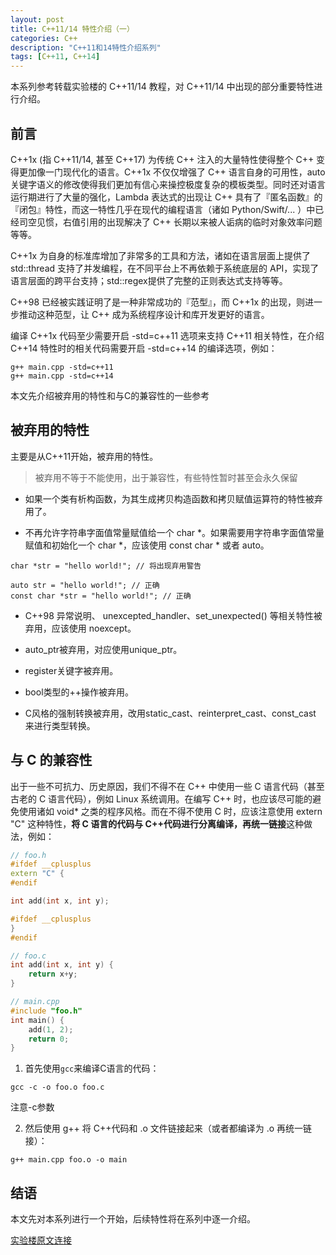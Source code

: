 ```yaml
---
layout: post
title: C++11/14 特性介绍（一）
categories: C++
description: "C++11和14特性介绍系列"
tags: [C++11, C++14]
---
```


本系列参考转载实验楼的 C++11/14 教程，对 C++11/14 中出现的部分重要特性进行介绍。

## 前言

C++1x (指 C++11/14, 甚至 C++17) 为传统 C++ 注入的大量特性使得整个 C++ 变得更加像一门现代化的语言。C++1x 不仅仅增强了 C++ 语言自身的可用性，auto 关键字语义的修改使得我们更加有信心来操控极度复杂的模板类型。同时还对语言运行期进行了大量的强化，Lambda 表达式的出现让 C++ 具有了『匿名函数』的『闭包』特性，而这一特性几乎在现代的编程语言（诸如 Python/Swift/... ）中已经司空见惯，右值引用的出现解决了 C++ 长期以来被人诟病的临时对象效率问题等等。

C++1x 为自身的标准库增加了非常多的工具和方法，诸如在语言层面上提供了 std::thread 支持了并发编程，在不同平台上不再依赖于系统底层的 API，实现了语言层面的跨平台支持；std::regex提供了完整的正则表达式支持等等。

C++98 已经被实践证明了是一种非常成功的『范型』，而 C++1x 的出现，则进一步推动这种范型，让 C++ 成为系统程序设计和库开发更好的语言。

编译 C++1x 代码至少需要开启 -std=c++11 选项来支持 C++11 相关特性，在介绍 C++14 特性时的相关代码需要开启 -std=c++14 的编译选项，例如：

```
g++ main.cpp -std=c++11
g++ main.cpp -std=c++14
```

本文先介绍被弃用的特性和与C的兼容性的一些参考

## 被弃用的特性

主要是从C++11开始，被弃用的特性。

> 被弃用不等于不能使用，出于兼容性，有些特性暂时甚至会永久保留

* 如果一个类有析构函数，为其生成拷贝构造函数和拷贝赋值运算符的特性被弃用了。

* 不再允许字符串字面值常量赋值给一个 char *。如果需要用字符串字面值常量赋值和初始化一个 char *，应该使用 const char * 或者 auto。

```
char *str = "hello world!"; // 将出现弃用警告

auto str = "hello world!"; // 正确
const char *str = "hello world!"; // 正确
```

* C++98 异常说明、 unexcepted_handler、set_unexpected() 等相关特性被弃用，应该使用 noexcept。

* auto\_ptr被弃用，对应使用unique\_ptr。

* register关键字被弃用。

* bool类型的++操作被弃用。

* C风格的强制转换被弃用，改用static\_cast、reinterpret\_cast、const\_cast 来进行类型转换。

## 与 C 的兼容性

出于一些不可抗力、历史原因，我们不得不在 C++ 中使用一些 C 语言代码（甚至古老的 C 语言代码），例如 Linux 系统调用。在编写 C++ 时，也应该尽可能的避免使用诸如 void* 之类的程序风格。而在不得不使用 C 时，应该注意使用 extern "C" 这种特性，**将 C 语言的代码与 C++代码进行分离编译，再统一链接**这种做法，例如：

```c++
// foo.h
#ifdef __cplusplus
extern "C" {
#endif

int add(int x, int y);

#ifdef __cplusplus
}
#endif

// foo.c
int add(int x, int y) {
    return x+y;
}

// main.cpp
#include "foo.h"
int main() {
    add(1, 2);
    return 0;
}
```

1. 首先使用`gcc`来编译C语言的代码：

`gcc -c -o foo.o foo.c`

注意-c参数

2. 然后使用 g++ 将 C++代码和 .o 文件链接起来（或者都编译为 .o 再统一链接）：

`g++ main.cpp foo.o -o main`

## 结语

本文先对本系列进行一个开始，后续特性将在系列中逐一介绍。

[实验楼原文连接](https://www.shiyanlou.com/courses/605/labs/2023/document)


